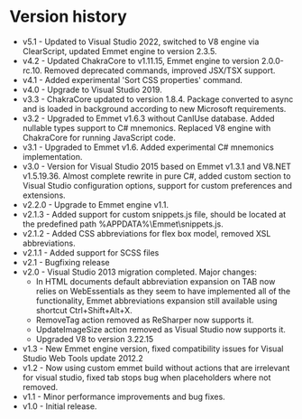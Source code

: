 # Version history

* v5.1 - Updated to Visual Studio 2022, switched to V8 engine via ClearScript, updated Emmet engine to version 2.3.5.
* v4.2 - Updated ChakraCore to v1.11.15, Emmet engine to version 2.0.0-rc.10. Removed deprecated commands, improved JSX/TSX support.
* v4.1 - Added experimental 'Sort CSS properties' command.
* v4.0 - Upgrade to Visual Studio 2019.
* v3.3 - ChakraCore updated to version 1.8.4. Package converted to async and is loaded in background according to new Microsoft requirements.
* v3.2 - Upgraded to Emmet v1.6.3 without CanIUse database. Added nullable types support to C# mnemonics. Replaced V8 engine with ChakraCore for running JavaScript code.
* v3.1 - Upgraded to Emmet v1.6. Added experimental C# mnemonics implementation.
* v3.0 - Version for Visual Studio 2015 based on Emmet v1.3.1 and V8.NET v1.5.19.36. Almost complete rewrite in pure C#, added custom section to Visual Studio configuration options, support for custom preferences and extensions.
* v2.2.0 - Upgrade to Emmet engine v1.1.
* v2.1.3 - Added support for custom snippets.js file, should be located at the predefined path %APPDATA%\Emmet\snippets.js.
* v2.1.2 - Added CSS abbreviations for flex box model, removed XSL abbreviations.
* v2.1.1 - Added support for SCSS files
* v2.1 - Bugfixing release
* v2.0 - Visual Studio 2013 migration completed. Major changes:
    * In HTML documents default abbreviation expansion on TAB now relies on WebEssentials as they seem to have implemented all of the functionality, Emmet abbreviations expansion still available using shortcut Ctrl+Shift+Alt+X.
    * RemoveTag action removed as ReSharper now supports it.
    * UpdateImageSize action removed as Visual Studio now supports it.
    * Upgraded V8 to version 3.22.15
* v1.3 - New Emmet engine version, fixed compatibility issues for Visual Studio Web Tools update 2012.2
* v1.2 - Now using custom emmet build without actions that are irrelevant for visual studio, fixed tab stops bug when placeholders where not removed.
* v1.1 - Minor performance improvements and bug fixes.
* v1.0 - Initial release.